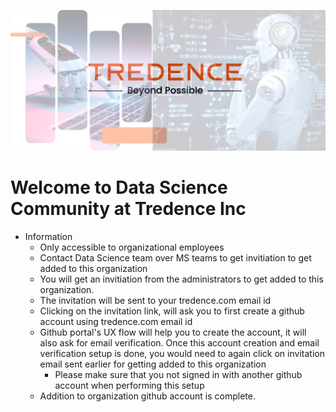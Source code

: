 ![Tredence Inc : Data Science Team](https://github.com/Tredence-DataScience/.github/blob/main/resources/img/title.jpg)
# Welcome to Data Science Community at Tredence Inc #

- Information
    - Only accessible to organizational employees
    - Contact Data Science team over MS teams to get invitiation to get added to this organization
    - You will get an invitiation from the administrators to get added to this organization.
    - The invitation will be sent to your tredence.com email id
    - Clicking on the invitation link, will ask you to first create a github account using tredence.com email id
    - Github portal's UX flow will help you to create the account, it will also ask for email verification. Once this account creation and email verification setup is done, you would need to again click on invitation email sent earlier for getting added to this organization
        - Please make sure that you not signed in with another github account when performing this setup
    - Addition to organization github account is complete.